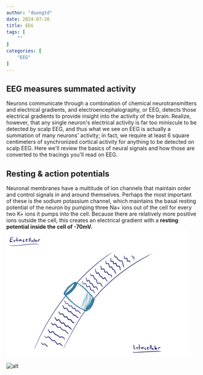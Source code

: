 ```yaml
---
author: "duongtd"
date: 2024-07-26
title: EEG
tags: [
    ""
]
categories: [
    "EEG"
]
---
```


## EEG measures summated activity
Neurons communicate through a combination of chemical neurotransmitters and electrical gradients, and electroencephalography, or EEG, detects those electrical gradients to provide insight into the activity of the brain. Realize, however, that any single neuron's electrical activity is far too miniscule to be detected by scalp EEG, and thus what we see on EEG is actually a summation of many neurons' activity; in fact, we require at least 6 square centimeters of synchronized cortical activity for anything to be detected on scalp EEG. Here we'll review the basics of neural signals and how those are converted to the tracings you'll read on EEG.

## Resting & action potentials
Neuronal membranes have a multitude of ion channels that maintain order and control signals in and around themselves. Perhaps the most important of these is the sodium potassium channel, which maintains the basal resting potential of the neuron by pumping three Na+ ions out of the cell for every two K+ ions it pumps into the cell. Because there are relatively more positive ions outside the cell, this creates an electrical gradient with a **resting potential inside the cell of -70mV.**
![alt](EEG_1.png)

![alt](/images/Cat.jpeg)